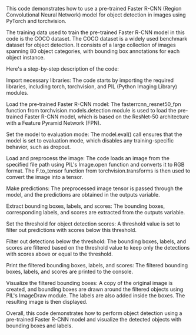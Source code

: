 This code demonstrates how to use a pre-trained Faster R-CNN (Region Convolutional Neural Network) model for object detection in images using PyTorch and torchvision. 

The training data used to train the pre-trained Faster R-CNN model in this code is the COCO dataset. The COCO dataset is a widely used benchmark dataset for object detection. It consists of a large collection of images spanning 80 object categories, with bounding box annotations for each object instance.

Here's a step-by-step description of the code:

Import necessary libraries: The code starts by importing the required libraries, including torch, torchvision, and PIL (Python Imaging Library) modules.

Load the pre-trained Faster R-CNN model: The fasterrcnn_resnet50_fpn function from torchvision.models.detection module is used to load the pre-trained Faster R-CNN model, which is based on the ResNet-50 architecture with a Feature Pyramid Network (FPN).

Set the model to evaluation mode: The model.eval() call ensures that the model is set to evaluation mode, which disables any training-specific behavior, such as dropout.

Load and preprocess the image: The code loads an image from the specified file path using PIL's Image.open function and converts it to RGB format. The F.to_tensor function from torchvision.transforms is then used to convert the image into a tensor.

Make predictions: The preprocessed image tensor is passed through the model, and the predictions are obtained in the outputs variable.

Extract bounding boxes, labels, and scores: The bounding boxes, corresponding labels, and scores are extracted from the outputs variable.

Set the threshold for object detection scores: A threshold value is set to filter out predictions with scores below this threshold.

Filter out detections below the threshold: The bounding boxes, labels, and scores are filtered based on the threshold value to keep only the detections with scores above or equal to the threshold.

Print the filtered bounding boxes, labels, and scores: The filtered bounding boxes, labels, and scores are printed to the console.

Visualize the filtered bounding boxes: A copy of the original image is created, and bounding boxes are drawn around the filtered objects using PIL's ImageDraw module. The labels are also added inside the boxes. The resulting image is then displayed.

Overall, this code demonstrates how to perform object detection using a pre-trained Faster R-CNN model and visualize the detected objects with bounding boxes and labels.
